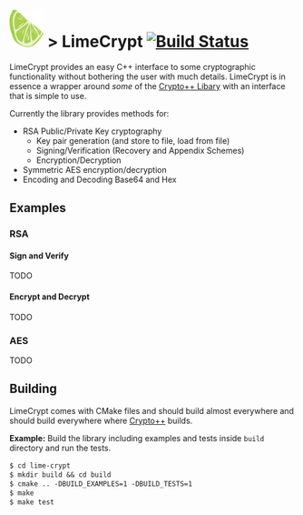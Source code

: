 ![](lclogo.png) > LimeCrypt [![Build Status](https://travis-ci.org/jahnf/lime-crypt.svg?branch=master)](https://travis-ci.org/jahnf/lime-crypt)
=========

LimeCrypt provides an easy C++ interface to some cryptographic
functionality without bothering the user with much details. LimeCrypt
is in essence a wrapper around _some_ of the [Crypto++ Libary][1] with 
an interface that is simple to use. 

Currently the library provides methods for:

* RSA Public/Private Key cryptography
    * Key pair generation (and store to file, load from file)
    * Signing/Verification (Recovery and Appendix Schemes)
    * Encryption/Decryption
* Symmetric AES encryption/decryption
* Encoding and Decoding Base64 and Hex

[1]: https://cryptopp.com/  "Crypto++ Library"

Examples
--------

### RSA 

#### Sign and Verify
TODO

#### Encrypt and Decrypt
TODO

### AES
TODO

Building
--------
LimeCrypt comes with CMake files and should build almost everywhere and
should build everywhere where [Crypto++][1] builds.

**Example:** Build the library including examples and tests inside `build` directory
and run the tests.

    $ cd lime-crypt
    $ mkdir build && cd build
    $ cmake .. -DBUILD_EXAMPLES=1 -DBUILD_TESTS=1
    $ make
    $ make test


